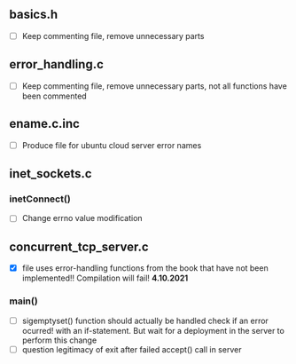 ## basics.h
* [ ] Keep commenting file, remove unnecessary parts
## error_handling.c
* [ ] Keep commenting file, remove unnecessary parts, not all functions have been commented
## ename.c.inc
* [ ] Produce file for ubuntu cloud server error names
## inet_sockets.c
### inetConnect()
* [ ] Change errno value modification

## concurrent_tcp_server.c
* [X] file uses error-handling functions from the book that have not been implemented!! Compilation will fail! **4.10.2021**
### main()
* [ ] sigemptyset() function should actually be handled check if an error ocurred! with an if-statement. But wait for a deployment in the server to perform this change
* [ ] question legitimacy of exit after failed accept() call in server
